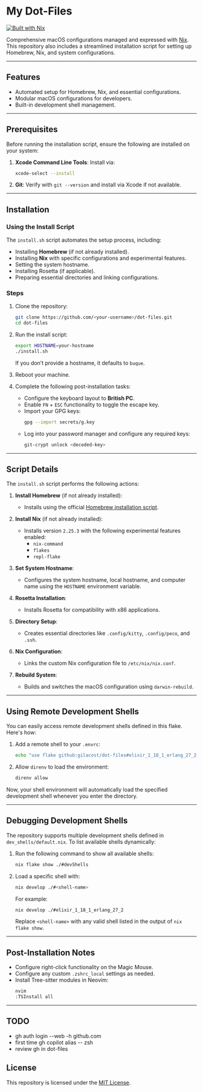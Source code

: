 # My Dot-Files

[![Built with Nix](https://img.shields.io/badge/Built_With-Nix-5277C3.svg?logo=nixos&labelColor=73C3D5)](https://builtwithnix.org)

Comprehensive macOS configurations managed and expressed with [Nix](https://nixos.org/nix). This repository also includes a streamlined installation script for setting up Homebrew, Nix, and system configurations.

---

## Features

- Automated setup for Homebrew, Nix, and essential configurations.
- Modular macOS configurations for developers.
- Built-in development shell management.

---

## Prerequisites

Before running the installation script, ensure the following are installed on your system:

1. **Xcode Command Line Tools**: Install via:
   ```bash
   xcode-select --install
   ```
2. **Git**: Verify with `git --version` and install via Xcode if not available.

---

## Installation

### Using the Install Script

The `install.sh` script automates the setup process, including:
- Installing **Homebrew** (if not already installed).
- Installing **Nix** with specific configurations and experimental features.
- Setting the system hostname.
- Installing Rosetta (if applicable).
- Preparing essential directories and linking configurations.

### Steps

1. Clone the repository:
   ```bash
   git clone https://github.com/<your-username>/dot-files.git
   cd dot-files
   ```

2. Run the install script:
   ```bash
   export HOSTNAME=your-hostname
   ./install.sh
   ```

   If you don’t provide a hostname, it defaults to `buque`.

3. Reboot your machine.

4. Complete the following post-installation tasks:
   - Configure the keyboard layout to **British PC**.
   - Enable `FN` + `ESC` functionality to toggle the escape key.
   - Import your GPG keys:
     ```bash
     gpg --import secrets/g.key
     ```
   - Log into your password manager and configure any required keys:
     ```bash
     git-crypt unlock <decoded-key>
     ```

---

## Script Details

The `install.sh` script performs the following actions:

1. **Install Homebrew** (if not already installed):
   - Installs using the official [Homebrew installation script](https://brew.sh/).

2. **Install Nix** (if not already installed):
   - Installs version `2.25.3` with the following experimental features enabled:
     - `nix-command`
     - `flakes`
     - `repl-flake`

3. **Set System Hostname**:
   - Configures the system hostname, local hostname, and computer name using the `HOSTNAME` environment variable.

4. **Rosetta Installation**:
   - Installs Rosetta for compatibility with x86 applications.

5. **Directory Setup**:
   - Creates essential directories like `.config/kitty`, `.config/peco`, and `.ssh`.

6. **Nix Configuration**:
   - Links the custom Nix configuration file to `/etc/nix/nix.conf`.

7. **Rebuild System**:
   - Builds and switches the macOS configuration using `darwin-rebuild`.

---

## Using Remote Development Shells

You can easily access remote development shells defined in this flake. Here's how:

1. Add a remote shell to your `.envrc`:
   ```bash
   echo "use flake github:gilacost/dot-files#elixir_1_18_1_erlang_27_2" > .envrc
   ```

2. Allow `direnv` to load the environment:
   ```bash
   direnv allow
   ```

Now, your shell environment will automatically load the specified development shell whenever you enter the directory.

---

## Debugging Development Shells

The repository supports multiple development shells defined in `dev_shells/default.nix`. To list available shells dynamically:

1. Run the following command to show all available shells:
   ```bash
   nix flake show ./#devShells
   ```

2. Load a specific shell with:
   ```bash
   nix develop ./#<shell-name>
   ```

   For example:
   ```bash
   nix develop ./#elixir_1_18_1_erlang_27_2
   ```

   Replace `<shell-name>` with any valid shell listed in the output of `nix flake show`.

---

## Post-Installation Notes

- Configure right-click functionality on the Magic Mouse.
- Configure any custom `.zshrc_local` settings as needed.
- Install Tree-sitter modules in Neovim:
  ```bash
  nvim
  :TSInstall all
  ```

---

## TODO

- gh auth login --web -h github.com
- first time gh copilot alias -- zsh
- review gh in dot-files

## License

This repository is licensed under the [MIT License](LICENSE).

<!-- Next steps: -->

<!-- - [ ] secrets into age -->

<!-- TODO: -->

<!-- - [ ] emoji shortcut -->
<!-- - [ ] British pc is not in keyboard lists by defaults -->
<!-- - [ ] keyboards do not appear in top bar -->
<!-- - [ ] system preferences in the dock -->
<!-- - [ ] battery percentage are not in the top bar -->
<!-- - [ ] touch zsh_local -->
<!-- - [ ] hadolint -->
<!-- - [ ] kubernetes YAML schemas investigate -->
<!-- - [ ] youtube dl -->
<!-- - [ ] review all maps MAKE A TODO and LIST THEM SOME WHERE PRINTABLE -->
<!-- - [ ] key rotation -->

<!-- Si hay problema con lost sitter parsers rm -rf cd ~/.local/share/site -->

<!-- TODO lua -->
<!-- https://vonheikemen.github.io/devlog/tools/configuring-neovim-using-lua/ -->
<!-- - [ ] lualine.vim REVIEW -->
<!-- - [ ] mappings.lua -->
<!-- - [ ] projections.vim REVIEW move to -->
<!-- - [ ] rename file -->
<!-- - [ ] cmp, lsp config and lsptrouble review -->

<!-- TODO include the config file in .ssh/ copied from 1password developer settings -->
<!-- killall ssh-agent; eval `ssh-agent` -->

<!-- ## 1password -->

<!-- https://developer.1password.com/docs/cli/shell-plugins/github/ -->
